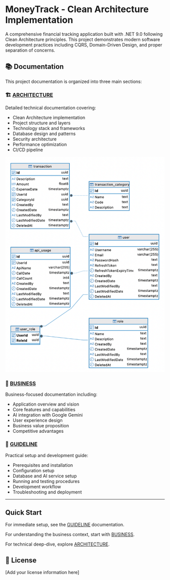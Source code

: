 # MoneyTrack - Clean Architecture Implementation

A comprehensive financial tracking application built with .NET 9.0 following Clean Architecture principles. This project demonstrates modern software development practices including CQRS, Domain-Driven Design, and proper separation of concerns.

## 📚 Documentation

This project documentation is organized into three main sections:

### 🏗️ [ARCHITECTURE](./ARCHITECTURE.md)

Detailed technical documentation covering:

- Clean Architecture implementation
- Project structure and layers
- Technology stack and frameworks
- Database design and patterns
- Security architecture
- Performance optimization
- CI/CD pipeline

![Database Diagram](./database_diagram.png)

### 💼 [BUSINESS](./BUSINESS.md)

Business-focused documentation including:

- Application overview and vision
- Core features and capabilities
- AI integration with Google Gemini
- User experience design
- Business value proposition
- Competitive advantages

### 🚀 [GUIDELINE](./GUIDELINE.md)

Practical setup and development guide:

- Prerequisites and installation
- Configuration setup
- Database and AI service setup
- Running and testing procedures
- Development workflow
- Troubleshooting and deployment

---

## Quick Start

For immediate setup, see the [GUIDELINE](./GUIDELINE.md) documentation.

For understanding the business context, start with [BUSINESS](./BUSINESS.md).

For technical deep-dive, explore [ARCHITECTURE](./ARCHITECTURE.md).

## 📄 License

[Add your license information here]
